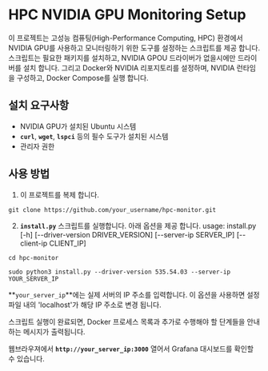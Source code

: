 # **HPC NVIDIA GPU Monitoring Setup**

이 프로젝트는 고성능 컴퓨팅(High-Performance Computing, HPC) 환경에서 NVIDIA GPU를 사용하고 모니터링하기 위한 도구를 설정하는 스크립트를 제공 합니다. 스크립트는 필요한 패키지를 설치하고, NVIDIA GPOU 드라이버가 없을시에만 드라이버를 설치 합니다.
그리고 Docker와 NVIDIA 리포지토리를 설정하며, NVIDIA 런타임을 구성하고, Docker Compose를 실행 합니다.

## **설치 요구사항**

- NVIDIA GPU가 설치된 Ubuntu 시스템
- **`curl`**, **`wget`**, **`lspci`** 등의 필수 도구가 설치된 시스템
- 관리자 권한

## **사용 방법**

1. 이 프로젝트를 복제 합니다.

```
git clone https://github.com/your_username/hpc-monitor.git
```

2. **`install.py`** 스크립트를 실행합니다.
아래 옵션을 제공 합니다.
usage: install.py [-h] [--driver-version DRIVER_VERSION] [--server-ip SERVER_IP] [--client-ip CLIENT_IP]

```
cd hpc-monitor
```

```
sudo python3 install.py --driver-version 535.54.03 --server-ip YOUR_SERVER_IP
```

**`your_server_ip`**에는 실제 서버의 IP 주소를 입력합니다. 이 옵션을 사용하면 설정 파일 내의 'localhost'가 해당 IP 주소로 변경 됩니다.

스크립트 실행이 완료되면, Docker 프로세스 목록과 추가로 수행해야 할 단계들을 안내하는 메시지가 출력됩니다.

웹브라우져에서 **`http://your_server_ip:3000`** 열어서 Grafana 대시보드를 확인할 수 있습니다.